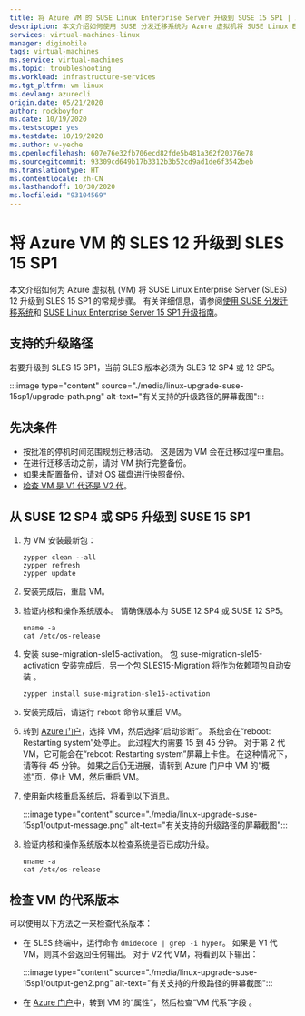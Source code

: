 ```yaml
---
title: 将 Azure VM 的 SUSE Linux Enterprise Server 升级到 SUSE 15 SP1 | Azure
description: 本文介绍如何使用 SUSE 分发迁移系统为 Azure 虚拟机将 SUSE Linux Enterprise server 升级到 SUSE 15 SP1 的常规步骤。
services: virtual-machines-linux
manager: digimobile
tags: virtual-machines
ms.service: virtual-machines
ms.topic: troubleshooting
ms.workload: infrastructure-services
ms.tgt_pltfrm: vm-linux
ms.devlang: azurecli
origin.date: 05/21/2020
author: rockboyfor
ms.date: 10/19/2020
ms.testscope: yes
ms.testdate: 10/19/2020
ms.author: v-yeche
ms.openlocfilehash: 607e76e32fb706ecd82fde5b481a362f20376e78
ms.sourcegitcommit: 93309cd649b17b3312b3b52cd9ad1de6f3542beb
ms.translationtype: HT
ms.contentlocale: zh-CN
ms.lasthandoff: 10/30/2020
ms.locfileid: "93104569"
---
```

<!--Verified successfully-->
# <a name="upgrade-azure-vm-with-sles-12-to-sles-15-sp1"></a>将 Azure VM 的 SLES 12 升级到 SLES 15 SP1

本文介绍如何为 Azure 虚拟机 (VM) 将 SUSE Linux Enterprise Server (SLES) 12 升级到 SLES 15 SP1 的常规步骤。 有关详细信息，请参阅[使用 SUSE 分发迁移系统](https://documentation.suse.com/suse-distribution-migration-system/1.0/single-html/distribution-migration-system/index.html)和 [SUSE Linux Enterprise Server 15 SP1 升级指南](https://documentation.suse.com/sles/15-SP1/single-html/SLES-upgrade/index.html#sec-update-preparation-update)。

## <a name="supported-upgrade-paths"></a>支持的升级路径
若要升级到 SLES 15 SP1，当前 SLES 版本必须为 SLES 12 SP4 或 12 SP5。

:::image type="content" source="./media/linux-upgrade-suse-15sp1/upgrade-path.png" alt-text="有关支持的升级路径的屏幕截图":::

## <a name="prerequisites"></a>先决条件

- 按批准的停机时间范围规划迁移活动。 这是因为 VM 会在迁移过程中重启。
- 在进行迁移活动之前，请对 VM 执行完整备份。
- 如果未配置备份，请对 OS 磁盘进行快照备份。
- [检查 VM 是 V1 代还是 V2 代](#check-the-generation-version-for-a-vm)。

## <a name="upgrade-from-suse-12-sp4-or-sp5-to-suse-15-sp1"></a>从 SUSE 12 SP4 或 SP5 升级到 SUSE 15 SP1

1. 为 VM 安装最新包：

    ```
    zypper clean --all
    zypper refresh
    zypper update
    ```

2. 安装完成后，重启 VM。

3. 验证内核和操作系统版本。 请确保版本为 SUSE 12 SP4 或 SUSE 12 SP5。

    ```
    uname -a
    cat /etc/os-release
    ```

4. 安装 suse-migration-sle15-activation。 包 suse-migration-sle15-activation 安装完成后，另一个包 SLES15-Migration 将作为依赖项包自动安装 。 

    ```
    zypper install suse-migration-sle15-activation
    ```

5. 安装完成后，请运行 `reboot` 命令以重启 VM。

    <!--MOONCAKE: CUSTOMIZED ON Boot diagnostics-->
    
6. 转到 [Azure 门户](https://portal.azure.cn)，选择 VM，然后选择“启动诊断”。 系统会在“reboot: Restarting system”处停止。 此过程大约需要 15 到 45 分钟。 对于第 2 代 VM，它可能会在“reboot: Restarting system”屏幕上卡住。 在这种情况下，请等待 45 分钟。 如果之后仍无进展，请转到 Azure 门户中 VM 的“概述”页，停止 VM，然后重启 VM。
    
    <!--MOONCAKE: CUSTOMIZED ON Boot diagnostics-->
    
    <!--Not Available on Serial Console ![The screenshot about the messages in the serial console](./media/linux-upgrade-suse-15sp1/reboot-message.png)-->

8. 使用新内核重启系统后，将看到以下消息。

    :::image type="content" source="./media/linux-upgrade-suse-15sp1/output-message.png" alt-text="有关支持的升级路径的屏幕截图":::
9. 验证内核和操作系统版本以检查系统是否已成功升级。

    ```
    uname -a
    cat /etc/os-release
    ```

## <a name="check-the-generation-version-for-a-vm"></a>检查 VM 的代系版本

可以使用以下方法之一来检查代系版本：

- 在 SLES 终端中，运行命令 `dmidecode | grep -i hyper`。 如果是 V1 代 VM，则其不会返回任何输出。 对于 V2 代 VM，将看到以下输出：

    :::image type="content" source="./media/linux-upgrade-suse-15sp1/output-gen2.png" alt-text="有关支持的升级路径的屏幕截图":::
- 在 [Azure 门户](https://portal.azure.cn)中，转到 VM 的“属性”，然后检查“VM 代系”字段 。

<!-- Update_Description: update meta properties, wording update, update link -->